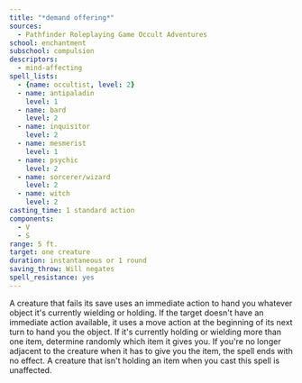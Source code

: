 ```yaml
---
title: "*demand offering*"
sources:
  - Pathfinder Roleplaying Game Occult Adventures
school: enchantment
subschool: compulsion
descriptors:
  - mind-affecting
spell_lists:
  - {name: occultist, level: 2}
  - name: antipaladin
    level: 1
  - name: bard
    level: 2
  - name: inquisitor
    level: 2
  - name: mesmerist
    level: 1
  - name: psychic
    level: 2
  - name: sorcerer/wizard
    level: 2
  - name: witch
    level: 2
casting_time: 1 standard action
components:
  - V
  - S
range: 5 ft.
target: one creature
duration: instantaneous or 1 round
saving_throw: Will negates
spell_resistance: yes
---
```


A creature that fails its save uses an immediate action to hand you whatever object it's currently wielding or holding. If the target doesn't have an immediate action available, it uses a move action at the beginning of its next turn to hand you the object. If it's currently holding or wielding more than one item, determine randomly which item it gives you. If you're no longer adjacent to the creature when it has to give you the item, the spell ends with no effect. A creature that isn't holding an item when you cast this spell is unaffected.

